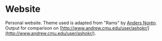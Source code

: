 # Website
Personal website. Theme used is adapted from "Rams" by [Anders Nor&eacute;n](http://www.andersnoren.se). Output for comparison on [http://www.andrew.cmu.edu/user/ashokr/](http://www.andrew.cmu.edu/user/ashokr/).
